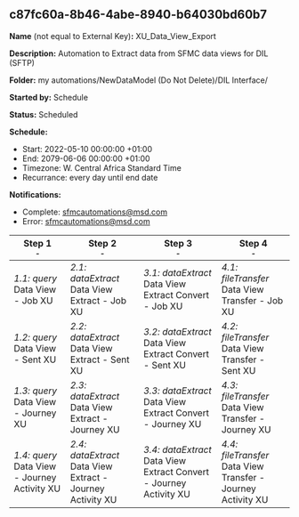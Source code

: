 ## c87fc60a-8b46-4abe-8940-b64030bd60b7

**Name** (not equal to External Key)**:** XU_Data_View_Export

**Description:** Automation to Extract data from SFMC data views for DIL (SFTP)

**Folder:** my automations/NewDataModel (Do Not Delete)/DIL Interface/

**Started by:** Schedule

**Status:** Scheduled

**Schedule:**

* Start: 2022-05-10 00:00:00 +01:00
* End: 2079-06-06 00:00:00 +01:00
* Timezone: W. Central Africa Standard Time
* Recurrance: every day until end date

**Notifications:**

* Complete: sfmcautomations@msd.com
* Error: sfmcautomations@msd.com

| Step 1<br>_<small>-</small>_ | Step 2<br>_<small>-</small>_ | Step 3<br>_<small>-</small>_ | Step 4<br>_<small>-</small>_ |
| --- | --- | --- | --- |
| _1.1: query_<br>Data View - Job XU | _2.1: dataExtract_<br>Data View Extract - Job XU | _3.1: dataExtract_<br>Data View Extract Convert - Job XU | _4.1: fileTransfer_<br>Data View Transfer - Job XU |
| _1.2: query_<br>Data View - Sent XU | _2.2: dataExtract_<br>Data View Extract - Sent XU | _3.2: dataExtract_<br>Data View Extract Convert - Sent XU | _4.2: fileTransfer_<br>Data View Transfer - Sent XU |
| _1.3: query_<br>Data View - Journey XU | _2.3: dataExtract_<br>Data View Extract - Journey XU | _3.3: dataExtract_<br>Data View Extract Convert - Journey XU | _4.3: fileTransfer_<br>Data View Transfer - Journey XU |
| _1.4: query_<br>Data View - Journey Activity XU | _2.4: dataExtract_<br>Data View Extract - Journey Activity XU | _3.4: dataExtract_<br>Data View Extract Convert - Journey Activity XU | _4.4: fileTransfer_<br>Data View Transfer - Journey Activity XU |
